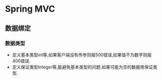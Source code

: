 Spring MVC
===============
## 数据绑定

### 数据类型
- 定义基本类型int等,如果客户端没有传参则报500错误,如果值不为数字则报400错误.
- 定义保证类型Integer等,能避免基本类型的问题.如果可能为空的数据用保证类型.
